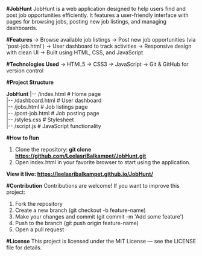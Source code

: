 **#JobHunt**
JobHunt is a web application designed to help users find and post job opportunities efficiently. It features a user-friendly interface with pages for browsing jobs, posting new job listings, and managing dashboards.

**#Features**
-> Browse available job listings
-> Post new job opportunities (via 'post-job.html')
-> User dashboard to track activities
-> Responsive design with clean UI
-> Built using HTML, CSS, and JavaScript

**#Technologies Used**
-> HTML5
-> CSS3
-> JavaScript
-> Git & GitHub for version control

**#Project Structure**

**JobHunt**
    |-- /index.html         # Home page  
    |-- /dashboard.html     # User dashboard  
    |-- /jobs.html          # Job listings page  
    |-- /post-job.html      # Job posting page  
    |-- /styles.css         # Stylesheet  
    |-- /script.js          # JavaScript functionality  

**#How to Run**
1. Clone the repository:
**git clone https://github.com/LeelasriBalkampet/JobHunt.git**
2. Open index.html in your favorite browser to start using the application.

****View it live**: https://leelasribalkampet.github.io/JobHunt/**

**#Contribution**
Contributions are welcome! If you want to improve this project:
1. Fork the repository
2. Create a new branch (git checkout -b feature-name)
3. Make your changes and commit (git commit -m 'Add some feature')
4. Push to the branch (git push origin feature-name)
5. Open a pull request

**#License**
This project is licensed under the MIT License — see the LICENSE file for details.
